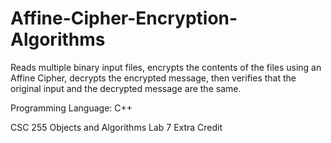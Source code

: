 # Affine-Cipher-Encryption-Algorithms
 Reads multiple binary input files, encrypts the contents of the files using an Affine Cipher, decrypts the encrypted message, then verifies that the original input and the decrypted message are the same. 
 
 Programming Language: C++

CSC 255 Objects and Algorithms Lab 7 Extra Credit
